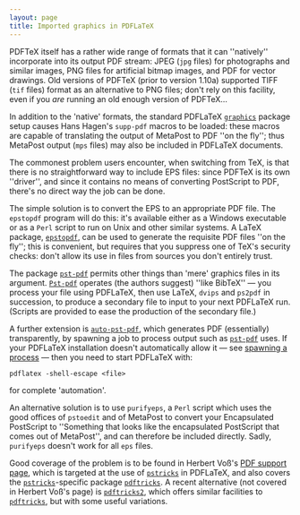 ```yaml
---
layout: page
title: Imported graphics in PDFLaTeX
---
```


PDFTeX itself has a rather wide range of formats that it can
''natively'' incorporate into its output PDF stream:
JPEG (`jpg` files) for photographs and similar images,
PNG files for artificial bitmap images, and PDF for
vector drawings.  Old versions of PDFTeX (prior to version&nbsp;1.10a)
supported TIFF (`tif` files) format as an alternative
to PNG files; don't rely on this facility, even if you
_are_ running an old enough version of PDFTeX&hellip;

In addition to the 'native' formats, the standard PDFLaTeX
[`graphics`](http://ctan.org/pkg/graphics) package setup causes Hans Hagen's `supp-pdf`
macros to be loaded: these macros are capable of translating the
output of MetaPost to PDF ''on the fly''; thus MetaPost output
(`mps` files) may also be included in PDFLaTeX documents.

The commonest problem users encounter, when switching from TeX, is
that there is no straightforward way to include EPS files:
since PDFTeX is its own ''driver'', and since it contains no means
of converting PostScript to PDF, there's no direct way the job can
be done.

The simple solution is to convert the EPS to an appropriate
PDF file.  The `epstopdf` program will do this: it's
available either as a Windows executable or as a `Perl`
script to run on Unix and other similar systems.  A LaTeX package,
[`epstopdf`](http://ctan.org/pkg/epstopdf), can be used to generate the requisite PDF
files ''on the fly''; this is convenient, but requires that you
suppress one of TeX's security checks: don't allow its use in files
from sources you don't entirely trust.

The package [`pst-pdf`](http://ctan.org/pkg/pst-pdf) permits other things than 'mere'
graphics files in its argument.  [`Pst-pdf`](http://ctan.org/pkg/Pst-pdf) operates (the
authors suggest) ''like BibTeX''&nbsp;&mdash; you process your file using
PDFLaTeX, then use LaTeX, `dvips` and `ps2pdf`
in succession, to produce a secondary file to input to your next
PDFLaTeX run.  (Scripts are provided to ease the production of the
secondary file.)

A further extension is [`auto-pst-pdf`](http://ctan.org/pkg/auto-pst-pdf), which generates
PDF (essentially) transparently, by spawning a job to process
output such as [`pst-pdf`](http://ctan.org/pkg/pst-pdf) uses.  If your PDFLaTeX
installation doesn't automatically allow it&nbsp;&mdash; see 
[spawning a process](./FAQ-spawnprog.html)&nbsp;&mdash; then you need to start
PDFLaTeX with:
```latex
pdflatex -shell-escape <file>
```
for complete 'automation'.

An alternative solution is to use `purifyeps`, a
`Perl` script which uses the good offices of
`pstoedit` and of MetaPost to convert your Encapsulated PostScript to
''Something that looks like the encapsulated PostScript that comes out of
MetaPost'', and can therefore be included directly.  Sadly,
`purifyeps` doesn't work for all `eps` files.

Good coverage of the problem is to be found in Herbert Vo&szlig;'s
[PDF support page](http://pstricks.tug.org/main.cgi?file=pdf/pdfoutput),
which is targeted at the use of [`pstricks`](http://ctan.org/pkg/pstricks) in
PDFLaTeX, and also covers the [`pstricks`](http://ctan.org/pkg/pstricks)-specific package
[`pdftricks`](http://ctan.org/pkg/pdftricks).  A recent alternative (not covered in 
Herbert Vo&szlig;'s page) is [`pdftricks2`](http://ctan.org/pkg/pdftricks2), which offers similar
facilities to [`pdftricks`](http://ctan.org/pkg/pdftricks), but with some useful variations.


